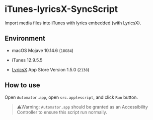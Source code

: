 # iTunes-lyricsX-SyncScript

Import media files into iTunes with lyrics embedded (with LyricsX).

## Environment

* macOS Mojave 10.14.6 (`18G84`)

* iTunes 12.9.5.5

* [LyricsX](https://github.com/ddddxxx/LyricsX) App Store Version 1.5.0 (`2138`)

## How to use

Open `Automator.app`, open `src.applescript`, and click `Run` button.

> ⚠️Warning: `Automator.app` should be granted as an Accessibility Controller to ensure this script run normally.
